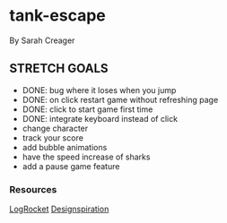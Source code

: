 # tank-escape

By Sarah Creager

## STRETCH GOALS

- DONE: bug where it loses when you jump
- DONE: on click restart game without refreshing page
- DONE: click to start game first time
- DONE: integrate keyboard instead of click
- change character
- track your score
- add bubble animations
- have the speed increase of sharks
- add a pause game feature

### Resources 

[LogRocket](https://blog.logrocket.com/build-a-game-with-html-css-javascript/)
[Designspiration](https://www.designspiration.com/save/149391372728/)
